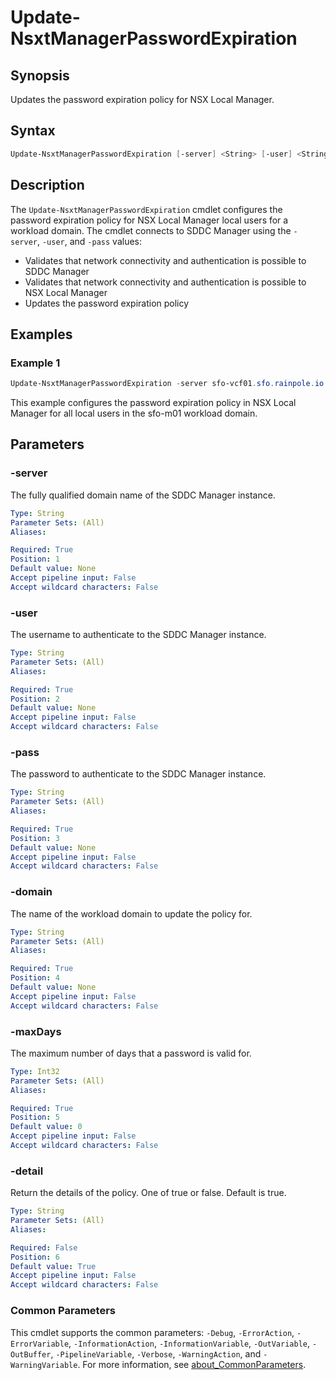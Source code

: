 # Update-NsxtManagerPasswordExpiration

## Synopsis

Updates the password expiration policy for NSX Local Manager.

## Syntax

```powershell
Update-NsxtManagerPasswordExpiration [-server] <String> [-user] <String> [-pass] <String> [-domain] <String> [-maxDays] <Int32> [[-detail] <String>] [<CommonParameters>]
```

## Description

The `Update-NsxtManagerPasswordExpiration` cmdlet configures the password expiration policy for NSX Local Manager local users for a workload domain.
The cmdlet connects to SDDC Manager using the `-server`, `-user`, and `-pass` values:

- Validates that network connectivity and authentication is possible to SDDC Manager
- Validates that network connectivity and authentication is possible to NSX Local Manager
- Updates the password expiration policy

## Examples

### Example 1

```powershell
Update-NsxtManagerPasswordExpiration -server sfo-vcf01.sfo.rainpole.io -user administrator@vsphere.local -pass VMw@re1! -domain sfo-m01 -maxdays 999
```

This example configures the password expiration policy in NSX Local Manager for all local users in the sfo-m01 workload domain.

## Parameters

### -server

The fully qualified domain name of the SDDC Manager instance.

```yaml
Type: String
Parameter Sets: (All)
Aliases:

Required: True
Position: 1
Default value: None
Accept pipeline input: False
Accept wildcard characters: False
```

### -user

The username to authenticate to the SDDC Manager instance.

```yaml
Type: String
Parameter Sets: (All)
Aliases:

Required: True
Position: 2
Default value: None
Accept pipeline input: False
Accept wildcard characters: False
```

### -pass

The password to authenticate to the SDDC Manager instance.

```yaml
Type: String
Parameter Sets: (All)
Aliases:

Required: True
Position: 3
Default value: None
Accept pipeline input: False
Accept wildcard characters: False
```

### -domain

The name of the workload domain to update the policy for.

```yaml
Type: String
Parameter Sets: (All)
Aliases:

Required: True
Position: 4
Default value: None
Accept pipeline input: False
Accept wildcard characters: False
```

### -maxDays

The maximum number of days that a password is valid for.

```yaml
Type: Int32
Parameter Sets: (All)
Aliases:

Required: True
Position: 5
Default value: 0
Accept pipeline input: False
Accept wildcard characters: False
```

### -detail

Return the details of the policy.
One of true or false.
Default is true.

```yaml
Type: String
Parameter Sets: (All)
Aliases:

Required: False
Position: 6
Default value: True
Accept pipeline input: False
Accept wildcard characters: False
```

### Common Parameters

This cmdlet supports the common parameters: `-Debug`, `-ErrorAction`, `-ErrorVariable`, `-InformationAction`, `-InformationVariable`, `-OutVariable`, `-OutBuffer`, `-PipelineVariable`, `-Verbose`, `-WarningAction`, and `-WarningVariable`. For more information, see [about_CommonParameters](http://go.microsoft.com/fwlink/?LinkID=113216).
